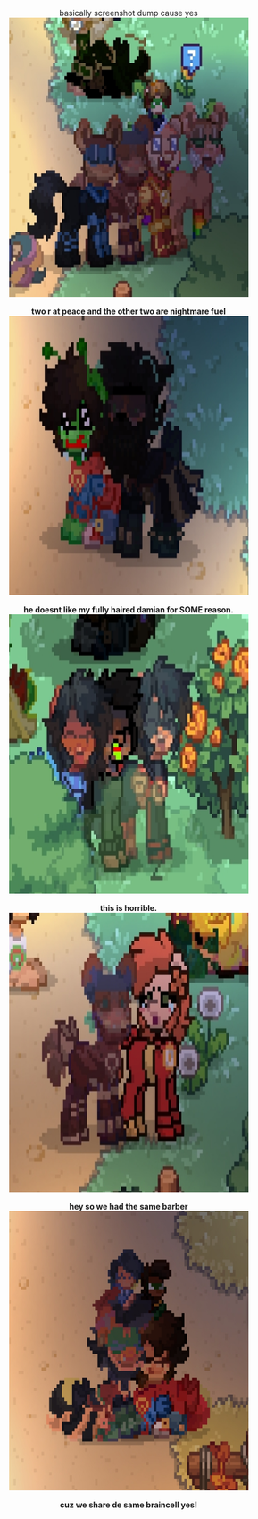 <p align=center </p>
basically screenshot dump cause yes
  <b> </b>
<b> </br>
<img width="429" height="500" alt="baldies" src="Screenshot_2025-08-22-21-08-11-57_6b389ff4d97f38efc4be9d8728ed2f56.jpg" />
<p align=center </p>
two r at peace and the other two are nightmare fuel
<b> </b>
<b> </br>
<img width="429" height="500" alt="terrorizing andrej" src="Screenshot_2025-08-25-16-18-29-14_6b389ff4d97f38efc4be9d8728ed2f56.jpg" />
  <p align=center </p>
he doesnt like my fully haired damian for SOME reason.
<b> </b>
<b> </br>
<img width="429" height="500" alt="tongue out with andrej n tyler" src="Screenshot_2025-09-02-19-31-38-76_6b389ff4d97f38efc4be9d8728ed2f56.jpg" />
  <p align=center </p>
this is horrible.
<b> </b>
<b> </br>
<img width="429" height="500" alt="barber haircut featuring tyler" src="Screenshot_2025-09-05-15-47-33-43_6b389ff4d97f38efc4be9d8728ed2f56.jpg" />
<p align=center </p>
hey so we had the same barber
<b> </b>
<b> </br>
<img width="429" height="500" alt="the silly faces yes ft andrej" src="Screenshot_2025-09-16-12-39-23-67_6b389ff4d97f38efc4be9d8728ed2f56.jpg" />
<p align=center </p>
cuz we share de same braincell yes!
